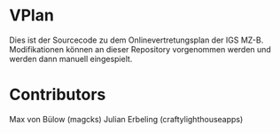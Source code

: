 # VPlan
Dies ist der Sourcecode zu dem Onlinevertretungsplan der IGS MZ-B. Modifikationen können an dieser Repository vorgenommen werden und werden dann manuell eingespielt.

# Contributors
Max von Bülow (magcks)
Julian Erbeling (craftylighthouseapps)
